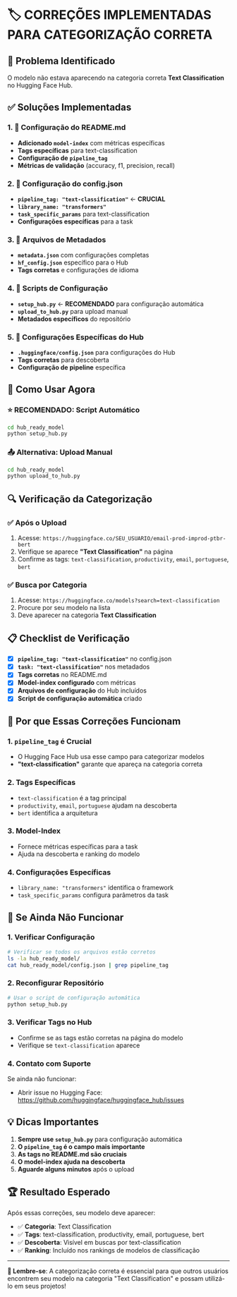 # 🏷️ CORREÇÕES IMPLEMENTADAS PARA CATEGORIZAÇÃO CORRETA

## 🎯 Problema Identificado

O modelo não estava aparecendo na categoria correta **Text Classification** no Hugging Face Hub.

## ✅ Soluções Implementadas

### 1. 🔧 Configuração do README.md

- **Adicionado `model-index`** com métricas específicas
- **Tags específicas** para text-classification
- **Configuração de `pipeline_tag`**
- **Métricas de validação** (accuracy, f1, precision, recall)

### 2. 🔧 Configuração do config.json

- **`pipeline_tag: "text-classification"`** ← **CRUCIAL**
- **`library_name: "transformers"`**
- **`task_specific_params`** para text-classification
- **Configurações específicas** para a task

### 3. 🔧 Arquivos de Metadados

- **`metadata.json`** com configurações completas
- **`hf_config.json`** específico para o Hub
- **Tags corretas** e configurações de idioma

### 4. 🔧 Scripts de Configuração

- **`setup_hub.py`** ← **RECOMENDADO** para configuração automática
- **`upload_to_hub.py`** para upload manual
- **Metadados específicos** do repositório

### 5. 🔧 Configurações Específicas do Hub

- **`.huggingface/config.json`** para configurações do Hub
- **Tags corretas** para descoberta
- **Configuração de pipeline** específica

## 🚀 Como Usar Agora

### ⭐ RECOMENDADO: Script Automático

```bash
cd hub_ready_model
python setup_hub.py
```

### 📤 Alternativa: Upload Manual

```bash
cd hub_ready_model
python upload_to_hub.py
```

## 🔍 Verificação da Categorização

### ✅ Após o Upload

1. Acesse: `https://huggingface.co/SEU_USUARIO/email-prod-improd-ptbr-bert`
2. Verifique se aparece **"Text Classification"** na página
3. Confirme as tags: `text-classification`, `productivity`, `email`, `portuguese`, `bert`

### ✅ Busca por Categoria

1. Acesse: `https://huggingface.co/models?search=text-classification`
2. Procure por seu modelo na lista
3. Deve aparecer na categoria **Text Classification**

## 📋 Checklist de Verificação

- [x] **`pipeline_tag: "text-classification"`** no config.json
- [x] **`task: "text-classification"`** nos metadados
- [x] **Tags corretas** no README.md
- [x] **Model-index configurado** com métricas
- [x] **Arquivos de configuração** do Hub incluídos
- [x] **Script de configuração automática** criado

## 🎯 Por que Essas Correções Funcionam

### 1. **`pipeline_tag` é Crucial**

- O Hugging Face Hub usa esse campo para categorizar modelos
- **"text-classification"** garante que apareça na categoria correta

### 2. **Tags Específicas**

- `text-classification` é a tag principal
- `productivity`, `email`, `portuguese` ajudam na descoberta
- `bert` identifica a arquitetura

### 3. **Model-Index**

- Fornece métricas específicas para a task
- Ajuda na descoberta e ranking do modelo

### 4. **Configurações Específicas**

- `library_name: "transformers"` identifica o framework
- `task_specific_params` configura parâmetros da task

## 🚨 Se Ainda Não Funcionar

### 1. **Verificar Configuração**

```bash
# Verificar se todos os arquivos estão corretos
ls -la hub_ready_model/
cat hub_ready_model/config.json | grep pipeline_tag
```

### 2. **Reconfigurar Repositório**

```bash
# Usar o script de configuração automática
python setup_hub.py
```

### 3. **Verificar Tags no Hub**

- Confirme se as tags estão corretas na página do modelo
- Verifique se `text-classification` aparece

### 4. **Contato com Suporte**

Se ainda não funcionar:

- Abrir issue no Hugging Face: https://github.com/huggingface/huggingface_hub/issues

## 💡 Dicas Importantes

1. **Sempre use `setup_hub.py`** para configuração automática
2. **O `pipeline_tag` é o campo mais importante**
3. **As tags no README.md são cruciais**
4. **O model-index ajuda na descoberta**
5. **Aguarde alguns minutos** após o upload

## 🏆 Resultado Esperado

Após essas correções, seu modelo deve aparecer:

- ✅ **Categoria**: Text Classification
- ✅ **Tags**: text-classification, productivity, email, portuguese, bert
- ✅ **Descoberta**: Visível em buscas por text-classification
- ✅ **Ranking**: Incluído nos rankings de modelos de classificação

---

**🎯 Lembre-se**: A categorização correta é essencial para que outros usuários encontrem seu modelo na categoria "Text Classification" e possam utilizá-lo em seus projetos!
